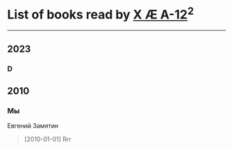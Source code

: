 # List of books read by [X Æ A-12](https://google.com)<sup>2</sup>
---

## 2023

### D



## 2010

### Мы
Евгений Замятин
> [2010-01-01] Rrr



